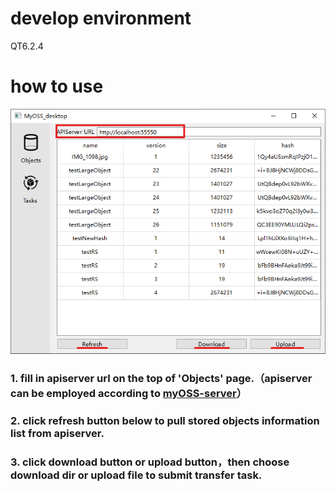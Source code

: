 # develop environment
QT6.2.4
# how to use
![ui_demo](./images/demo.png)
### 1. fill in apiserver url on the top of 'Objects' page.（apiserver can be employed according to [myOSS-server](https://github.com/ih8gin/myOSS-server)）
### 2. click refresh button below to pull stored objects information list from apiserver.
### 3. click download button or upload button，then choose download dir or upload file to submit transfer task.